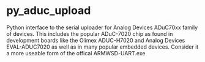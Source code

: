 # py_aduc_upload
Python interface to the serial uploader for Analog Devices ADuC70xx family of devices.  This includes the popular ADuC-7020 chip as found in development boards like the Olimex ADUC-H7020 and Analog Devices EVAL-ADUC7020 as well as in many popular embedded devices.  Consider it a more useable form of the offical ARMWSD-UART.exe
